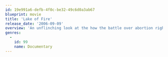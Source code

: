 ```yaml
---
id: 19e991a6-defb-4f0c-be32-49c6d0a3ab67
blueprint: movie
title: 'Lake of Fire'
release_date: '2006-09-09'
overview: 'An unflinching look at the how the battle over abortion rights has played out in the United States over the last 15 years'
genres:
  -
    id: 99
    name: Documentary
---
```

